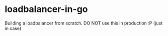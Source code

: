 # loadbalancer-in-go
Building a loadbalancer from scratch. DO NOT use this in production :P (just in case)
